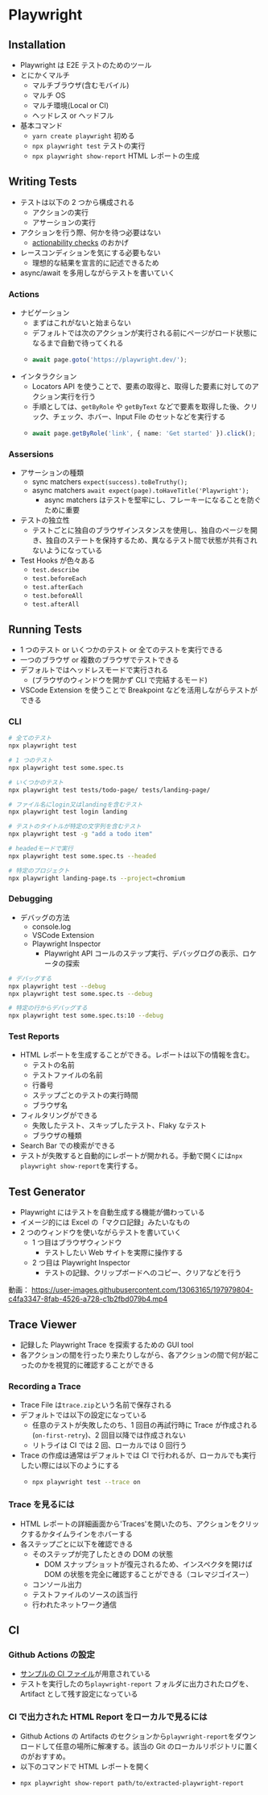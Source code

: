 # Playwright

## Installation

- Playwright は E2E テストのためのツール
- とにかくマルチ
  - マルチブラウザ(含むモバイル)
  - マルチ OS
  - マルチ環境(Local or CI)
  - ヘッドレス or ヘッドフル
- 基本コマンド
  - `yarn create playwright` 初める
  - `npx playwright test` テストの実行
  - `npx playwright show-report` HTML レポートの生成

## Writing Tests

- テストは以下の 2 つから構成される
  - アクションの実行
  - アサーションの実行
- アクションを行う際、何かを待つ必要はない
  - [actionability checks](https://playwright.dev/docs/actionability) のおかげ
- レースコンディションを気にする必要もない
  - 理想的な結果を宣言的に記述できるため
- async/await を多用しながらテストを書いていく

### Actions

- ナビゲーション
  - まずはこれがないと始まらない
  - デフォルトでは次のアクションが実行される前にページがロード状態になるまで自動で待ってくれる
  - ```ts
    await page.goto('https://playwright.dev/');
    ```
- インタラクション
  - Locators API を使うことで、要素の取得と、取得した要素に対してのアクション実行を行う
  - 手順としては、`getByRole` や `getByText` などで要素を取得した後、クリック、チェック、ホバー、Input File のセットなどを実行する
  - ```ts
    await page.getByRole('link', { name: 'Get started' }).click();
    ```

### Assersions

- アサーションの種類
  - sync matchers `expect(success).toBeTruthy();`
  - async matchers `await expect(page).toHaveTitle('Playwright');`
    - async matchers はテストを堅牢にし、フレーキーになることを防ぐために重要
- テストの独立性
  - テストごとに独自のブラウザインスタンスを使用し、独自のページを開き、独自のステートを保持するため、異なるテスト間で状態が共有されないようになっている
- Test Hooks が色々ある
  - `test.describe`
  - `test.beforeEach`
  - `test.afterEach`
  - `test.beforeAll`
  - `test.afterAll`

## Running Tests

- 1 つのテスト or いくつかのテスト or 全てのテストを実行できる
- 一つのブラウザ or 複数のブラウザでテストできる
- デフォルトではヘッドレスモードで実行される
  - (ブラウザのウィンドウを開かず CLI で完結するモード)
- VSCode Extension を使うことで Breakpoint などを活用しながらテストができる

### CLI

```sh
# 全てのテスト
npx playwright test

# 1 つのテスト
npx playwright test some.spec.ts

# いくつかのテスト
npx playwright test tests/todo-page/ tests/landing-page/

# ファイル名にlogin又はlandingを含むテスト
npx playwright test login landing

# テストのタイトルが特定の文字列を含むテスト
npx playwright test -g "add a todo item"

# headedモードで実行
npx playwright test some.spec.ts --headed

# 特定のプロジェクト
npx playwright landing-page.ts --project=chromium
```

### Debugging

- デバッグの方法
  - console.log
  - VSCode Extension
  - Playwright Inspector
    - Playwright API コールのステップ実行、デバッグログの表示、ロケータの探索

```sh
# デバッグする
npx playwright test --debug
npx playwright test some.spec.ts --debug

# 特定の行からデバッグする
npx playwright test some.spec.ts:10 --debug
```

### Test Reports

- HTML レポートを生成することができる。レポートは以下の情報を含む。
  - テストの名前
  - テストファイルの名前
  - 行番号
  - ステップごとのテストの実行時間
  - ブラウザ名
- フィルタリングができる
  - 失敗したテスト、スキップしたテスト、Flaky なテスト
  - ブラウザの種類
- Search Bar での検索ができる
- テストが失敗すると自動的にレポートが開かれる。手動で開くには`npx playwright show-report`を実行する。

## Test Generator

- Playwright にはテストを自動生成する機能が備わっている
- イメージ的には Excel の「マクロ記録」みたいなもの
- 2 つのウィンドウを使いながらテストを書いていく
  - 1 つ目はブラウザウィンドウ
    - テストしたい Web サイトを実際に操作する
  - 2 つ目は Playwright Inspector
    - テストの記録、クリップボードへのコピー、クリアなどを行う

動画：
https://user-images.githubusercontent.com/13063165/197979804-c4fa3347-8fab-4526-a728-c1b2fbd079b4.mp4

## Trace Viewer

- 記録した Playwright Trace を探索するための GUI tool
- 各アクションの間を行ったり来たりしながら、各アクションの間で何が起こったのかを視覚的に確認することができる

### Recording a Trace

- Trace File は`trace.zip`という名前で保存される
- デフォルトでは以下の設定になっている
  - 任意のテストが失敗したのち、1 回目の再試行時に Trace が作成される(`on-first-retry`)、2 回目以降では作成されない
  - リトライは CI では 2 回、ローカルでは 0 回行う
- Trace の作成は通常はデフォルトでは CI で行われるが、ローカルでも実行したい際には以下のようにする
  - ```sh
    npx playwright test --trace on
    ```

### Trace を見るには

- HTML レポートの詳細画面から'Traces'を開いたのち、アクションをクリックするかタイムラインをホバーする
- 各ステップごとに以下を確認できる
  - そのステップが完了したときの DOM の状態
    - DOM スナップショットが復元されるため、インスペクタを開けば DOM の状態を完全に確認することができる（コレマジゴイスー）
  - コンソール出力
  - テストファイルのソースの該当行
  - 行われたネットワーク通信

## CI

### Github Actions の設定

- [サンプルの CI ファイル](https://playwright.dev/docs/ci-intro#github-actions)が用意されている
- テストを実行したのち`playwright-report` フォルダに出力されたログを、Artifact として残す設定になっている

### CI で出力された HTML Report をローカルで見るには

- Github Actions の Artifacts のセクションから`playwright-report`をダウンロードして任意の場所に解凍する。該当の Git のローカルリポジトリに置くのがおすすめ。
- 以下のコマンドで HTML レポートを開く
- ```sh
  npx playwright show-report path/to/extracted-playwright-report
  ```
